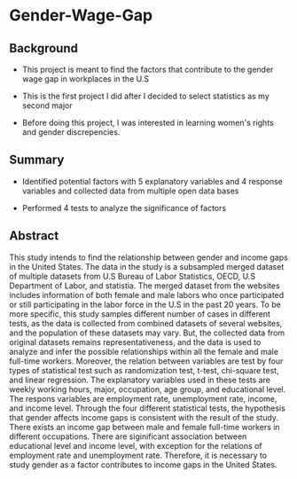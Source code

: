 # Gender-Wage-Gap
## Background
- This project is meant to find the factors that contribute to the gender wage gap in workplaces in the U.S

- This is the first project I did after I decided to select statistics as my second major

- Before doing this project, I was interested in learning women's rights and gender discrepencies.

## Summary

- Identified potential factors with 5 explanatory variables and 4 response variables and collected data from multiple open data bases 

- Performed 4 tests to analyze the significance of factors

## Abstract

This study intends to find the relationship between gender and income gaps in the United States. The data in the study is a subsampled merged dataset of multiple datasets from U.S Bureau of Labor Statistics, OECD, U.S Department of Labor, and statistia. The merged dataset from the websites includes information of both female and male labors who once participated or still participating in the labor force in the U.S in the past 20 years. To be more specific, this study samples different number of cases in different tests, as the data is collected from combined datasets of several websites, and the population of these datasets may vary. But, the collected data from original datasets remains representativeness, and the data is used to analyze and infer the possible relationships within all the female and male full-time workers. Moreover, the relation between variables are test by four types of statistical test such as randomization test, t-test, chi-square test, and linear regression. The explanatory variables used in these tests are weekly working hours, major, occupation, age group, and educational level. The respons variables are employment rate, unemployment rate, income, and income level. Through the four different statistical tests, the hypothesis that gender affects income gaps is consistent with the result of the study. There exists an income gap between male and female full-time workers in different occupations. There are siginificant association between educational level and income level, with exception for the relations of employment rate and unemployment rate. Therefore, it is necessary to study gender as a factor contributes to income gaps in the United States.


